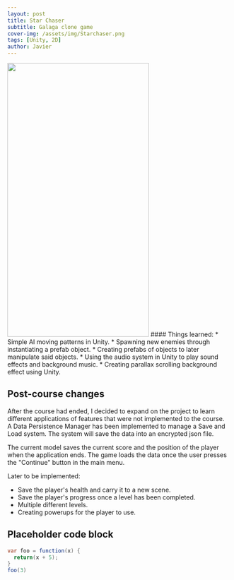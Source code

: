 ```yaml
---
layout: post
title: Star Chaser
subtitle: Galaga clone game
cover-img: /assets/img/Starchaser.png
tags: [Unity, 2D]
author: Javier
---
```


<img src="/assets/img/Unity%20Galaga%20Clone.gif" width="320" height="620"/>
#### Things learned:
* Simple AI moving patterns in Unity.
* Spawning new enemies through instantiating a prefab object.
* Creating prefabs of objects to later manipulate said objects.
* Using the audio system in Unity to play sound effects and background music.
* Creating parallax scrolling background effect using Unity. 

## Post-course changes
After the course had ended, I decided to expand on the project to learn different applications of features that were not implemented to the course.
A Data Persistence Manager has been implemented to manage a Save and Load system. The system will save the data into an encrypted json file.

The current model saves the current score and the position of the player when the application ends.
The game loads the data once the user presses the "Continue" button in the main menu.


Later to be implemented:
* Save the player's health and carry it to a new scene.
* Save the player's progress once a level has been completed.
* Multiple different levels.
* Creating powerups for the player to use.

## Placeholder code block
```c#
var foo = function(x) {
  return(x + 5);
}
foo(3)
```
